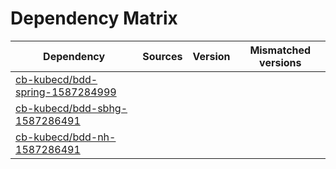 # Dependency Matrix

Dependency | Sources | Version | Mismatched versions
---------- | ------- | ------- | -------------------
[cb-kubecd/bdd-spring-1587284999](https://github.com/cb-kubecd/bdd-spring-1587284999.git) |  | []() | 
[cb-kubecd/bdd-sbhg-1587286491](https://github.com/cb-kubecd/bdd-sbhg-1587286491.git) |  | []() | 
[cb-kubecd/bdd-nh-1587286491](https://github.com/cb-kubecd/bdd-nh-1587286491.git) |  | []() | 
